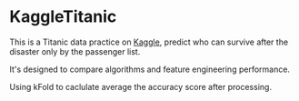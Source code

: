 # KaggleTitanic

This is a Titanic data practice on [Kaggle](https://www.kaggle.com/c/titanic), predict who can survive after the disaster only by the passenger list.

It's designed to compare algorithms and feature engineering performance.

Using kFold to caclulate average the accuracy score after processing.
